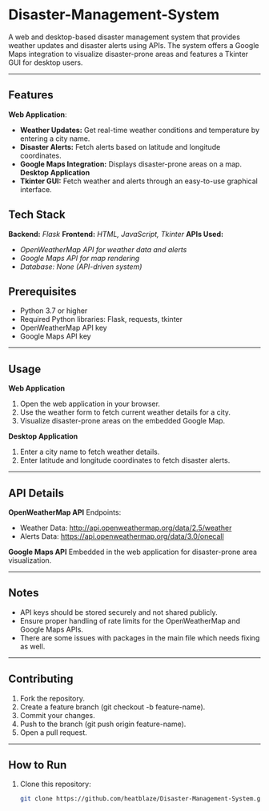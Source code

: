 # Disaster-Management-System

A web and desktop-based disaster management system that provides weather updates and disaster alerts using APIs. The system offers a Google Maps integration to visualize disaster-prone areas and features a Tkinter GUI for desktop users.

---

## Features
**Web Application**:
- **Weather Updates:** Get real-time weather conditions and temperature by entering a city name.
- **Disaster Alerts:** Fetch alerts based on latitude and longitude coordinates.
- **Google Maps Integration:** Displays disaster-prone areas on a map.
**Desktop Application**
- **Tkinter GUI:** Fetch weather and alerts through an easy-to-use graphical interface.

## Tech Stack
**Backend:** *Flask*
**Frontend:** *HTML, JavaScript, Tkinter*
**APIs Used:**
- *OpenWeatherMap API for weather data and alerts*
- *Google Maps API for map rendering*
- *Database: None (API-driven system)*

## Prerequisites
- Python 3.7 or higher
- Required Python libraries: Flask, requests, tkinter
- OpenWeatherMap API key
- Google Maps API key

---

## Usage

**Web Application**
1. Open the web application in your browser.
2. Use the weather form to fetch current weather details for a city.
3. Visualize disaster-prone areas on the embedded Google Map.
   
**Desktop Application**
1. Enter a city name to fetch weather details.
2. Enter latitude and longitude coordinates to fetch disaster alerts.

---

## API Details
**OpenWeatherMap API**
Endpoints:
- Weather Data: http://api.openweathermap.org/data/2.5/weather
- Alerts Data: https://api.openweathermap.org/data/3.0/onecall

**Google Maps API**
Embedded in the web application for disaster-prone area visualization.

---

## Notes
- API keys should be stored securely and not shared publicly.
- Ensure proper handling of rate limits for the OpenWeatherMap and Google Maps APIs.
- There are some issues with packages in the main file which needs fixing as well.

---

## Contributing
1. Fork the repository.
2. Create a feature branch (git checkout -b feature-name).
3. Commit your changes.
4. Push to the branch (git push origin feature-name).
5. Open a pull request.

---

## How to Run
1. Clone this repository:
   ```bash
   git clone https://github.com/heatblaze/Disaster-Management-System.git
